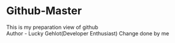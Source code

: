 # Github-Master
This is my preparation view of github 
<br>
Author - Lucky Gehlot(Developer Enthusiast)
Change done by me 
